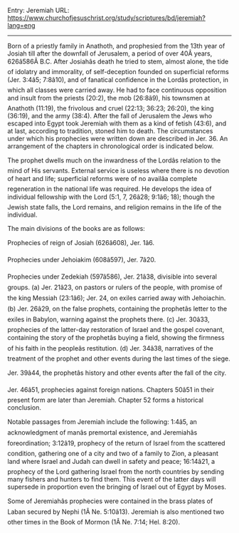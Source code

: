 Entry: Jeremiah
URL: https://www.churchofjesuschrist.org/study/scriptures/bd/jeremiah?lang=eng

---

Born of a priestly family in Anathoth, and prophesied from the 13th year of Josiah till after the downfall of Jerusalem, a period of over 40Â years, 626â586Â B.C. After Josiahâs death he tried to stem, almost alone, the tide of idolatry and immorality, of self-deception founded on superficial reforms (Jer. 3:4â5; 7:8â10), and of fanatical confidence in the Lordâs protection, in which all classes were carried away. He had to face continuous opposition and insult from the priests (20:2), the mob (26:8â9), his townsmen at Anathoth (11:19), the frivolous and cruel (22:13; 36:23; 26:20), the king (36:19), and the army (38:4). After the fall of Jerusalem the Jews who escaped into Egypt took Jeremiah with them as a kind of fetish (43:6), and at last, according to tradition, stoned him to death. The circumstances under which his prophecies were written down are described in Jer. 36. An arrangement of the chapters in chronological order is indicated below.

The prophet dwells much on the inwardness of the Lordâs relation to the mind of His servants. External service is useless where there is no devotion of heart and life; superficial reforms were of no availâa complete regeneration in the national life was required. He develops the idea of individual fellowship with the Lord (5:1, 7, 26â28; 9:1â6; 18); though the Jewish state falls, the Lord remains, and religion remains in the life of the individual.

The main divisions of the books are as follows:

Prophecies of reign of Josiah (626â608), Jer. 1â6.

Prophecies under Jehoiakim (608â597), Jer. 7â20.

Prophecies under Zedekiah (597â586), Jer. 21â38, divisible into several groups. (a) Jer. 21â23, on pastors or rulers of the people, with promise of the king Messiah (23:1â6); Jer. 24, on exiles carried away with Jehoiachin. (b) Jer. 26â29, on the false prophets, containing the prophetâs letter to the exiles in Babylon, warning against the prophets there. (c) Jer. 30â33, prophecies of the latter-day restoration of Israel and the gospel covenant, containing the story of the prophetâs buying a field, showing the firmness of his faith in the peopleâs restitution. (d) Jer. 34â38, narratives of the treatment of the prophet and other events during the last times of the siege.

Jer. 39â44, the prophetâs history and other events after the fall of the city.

Jer. 46â51, prophecies against foreign nations. Chapters 50â51 in their present form are later than Jeremiah. Chapter 52 forms a historical conclusion.

Notable passages from Jeremiah include the following: 1:4â5, an acknowledgment of manâs premortal existence, and Jeremiahâs foreordination; 3:12â19, prophecy of the return of Israel from the scattered condition, gathering one of a city and two of a family to Zion, a pleasant land where Israel and Judah can dwell in safety and peace; 16:14â21, a prophecy of the Lord gathering Israel from the north countries by sending many fishers and hunters to find them. This event of the latter days will supersede in proportion even the bringing of Israel out of Egypt by Moses.

Some of Jeremiahâs prophecies were contained in the brass plates of Laban secured by Nephi (1Â Ne. 5:10â13). Jeremiah is also mentioned two other times in the Book of Mormon (1Â Ne. 7:14; Hel. 8:20).
